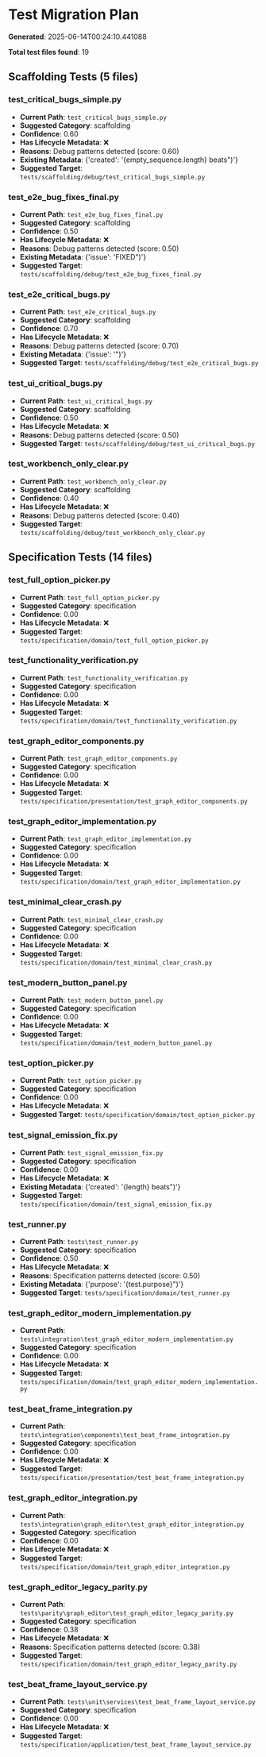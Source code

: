 # Test Migration Plan

**Generated**: 2025-06-14T00:24:10.441088

**Total test files found**: 19

## Scaffolding Tests (5 files)

### test_critical_bugs_simple.py

- **Current Path**: `test_critical_bugs_simple.py`
- **Suggested Category**: scaffolding
- **Confidence**: 0.60
- **Has Lifecycle Metadata**: ❌
- **Reasons**: Debug patterns detected (score: 0.60)
- **Existing Metadata**: {'created': '{empty_sequence.length} beats")'}
- **Suggested Target**: `tests/scaffolding/debug/test_critical_bugs_simple.py`

### test_e2e_bug_fixes_final.py

- **Current Path**: `test_e2e_bug_fixes_final.py`
- **Suggested Category**: scaffolding
- **Confidence**: 0.50
- **Has Lifecycle Metadata**: ❌
- **Reasons**: Debug patterns detected (score: 0.50)
- **Existing Metadata**: {'issue': 'FIXED")'}
- **Suggested Target**: `tests/scaffolding/debug/test_e2e_bug_fixes_final.py`

### test_e2e_critical_bugs.py

- **Current Path**: `test_e2e_critical_bugs.py`
- **Suggested Category**: scaffolding
- **Confidence**: 0.70
- **Has Lifecycle Metadata**: ❌
- **Reasons**: Debug patterns detected (score: 0.70)
- **Existing Metadata**: {'issue': '")'}
- **Suggested Target**: `tests/scaffolding/debug/test_e2e_critical_bugs.py`

### test_ui_critical_bugs.py

- **Current Path**: `test_ui_critical_bugs.py`
- **Suggested Category**: scaffolding
- **Confidence**: 0.50
- **Has Lifecycle Metadata**: ❌
- **Reasons**: Debug patterns detected (score: 0.50)
- **Suggested Target**: `tests/scaffolding/debug/test_ui_critical_bugs.py`

### test_workbench_only_clear.py

- **Current Path**: `test_workbench_only_clear.py`
- **Suggested Category**: scaffolding
- **Confidence**: 0.40
- **Has Lifecycle Metadata**: ❌
- **Reasons**: Debug patterns detected (score: 0.40)
- **Suggested Target**: `tests/scaffolding/debug/test_workbench_only_clear.py`

## Specification Tests (14 files)

### test_full_option_picker.py

- **Current Path**: `test_full_option_picker.py`
- **Suggested Category**: specification
- **Confidence**: 0.00
- **Has Lifecycle Metadata**: ❌
- **Suggested Target**: `tests/specification/domain/test_full_option_picker.py`

### test_functionality_verification.py

- **Current Path**: `test_functionality_verification.py`
- **Suggested Category**: specification
- **Confidence**: 0.00
- **Has Lifecycle Metadata**: ❌
- **Suggested Target**: `tests/specification/domain/test_functionality_verification.py`

### test_graph_editor_components.py

- **Current Path**: `test_graph_editor_components.py`
- **Suggested Category**: specification
- **Confidence**: 0.00
- **Has Lifecycle Metadata**: ❌
- **Suggested Target**: `tests/specification/presentation/test_graph_editor_components.py`

### test_graph_editor_implementation.py

- **Current Path**: `test_graph_editor_implementation.py`
- **Suggested Category**: specification
- **Confidence**: 0.00
- **Has Lifecycle Metadata**: ❌
- **Suggested Target**: `tests/specification/domain/test_graph_editor_implementation.py`

### test_minimal_clear_crash.py

- **Current Path**: `test_minimal_clear_crash.py`
- **Suggested Category**: specification
- **Confidence**: 0.00
- **Has Lifecycle Metadata**: ❌
- **Suggested Target**: `tests/specification/domain/test_minimal_clear_crash.py`

### test_modern_button_panel.py

- **Current Path**: `test_modern_button_panel.py`
- **Suggested Category**: specification
- **Confidence**: 0.00
- **Has Lifecycle Metadata**: ❌
- **Suggested Target**: `tests/specification/domain/test_modern_button_panel.py`

### test_option_picker.py

- **Current Path**: `test_option_picker.py`
- **Suggested Category**: specification
- **Confidence**: 0.00
- **Has Lifecycle Metadata**: ❌
- **Suggested Target**: `tests/specification/domain/test_option_picker.py`

### test_signal_emission_fix.py

- **Current Path**: `test_signal_emission_fix.py`
- **Suggested Category**: specification
- **Confidence**: 0.00
- **Has Lifecycle Metadata**: ❌
- **Existing Metadata**: {'created': '{length} beats")'}
- **Suggested Target**: `tests/specification/domain/test_signal_emission_fix.py`

### test_runner.py

- **Current Path**: `tests\test_runner.py`
- **Suggested Category**: specification
- **Confidence**: 0.50
- **Has Lifecycle Metadata**: ❌
- **Reasons**: Specification patterns detected (score: 0.50)
- **Existing Metadata**: {'purpose': '{test.purpose}")'}
- **Suggested Target**: `tests/specification/domain/test_runner.py`

### test_graph_editor_modern_implementation.py

- **Current Path**: `tests\integration\test_graph_editor_modern_implementation.py`
- **Suggested Category**: specification
- **Confidence**: 0.00
- **Has Lifecycle Metadata**: ❌
- **Suggested Target**: `tests/specification/domain/test_graph_editor_modern_implementation.py`

### test_beat_frame_integration.py

- **Current Path**: `tests\integration\components\test_beat_frame_integration.py`
- **Suggested Category**: specification
- **Confidence**: 0.00
- **Has Lifecycle Metadata**: ❌
- **Suggested Target**: `tests/specification/presentation/test_beat_frame_integration.py`

### test_graph_editor_integration.py

- **Current Path**: `tests\integration\graph_editor\test_graph_editor_integration.py`
- **Suggested Category**: specification
- **Confidence**: 0.00
- **Has Lifecycle Metadata**: ❌
- **Suggested Target**: `tests/specification/domain/test_graph_editor_integration.py`

### test_graph_editor_legacy_parity.py

- **Current Path**: `tests\parity\graph_editor\test_graph_editor_legacy_parity.py`
- **Suggested Category**: specification
- **Confidence**: 0.38
- **Has Lifecycle Metadata**: ❌
- **Reasons**: Specification patterns detected (score: 0.38)
- **Suggested Target**: `tests/specification/domain/test_graph_editor_legacy_parity.py`

### test_beat_frame_layout_service.py

- **Current Path**: `tests\unit\services\test_beat_frame_layout_service.py`
- **Suggested Category**: specification
- **Confidence**: 0.00
- **Has Lifecycle Metadata**: ❌
- **Suggested Target**: `tests/specification/application/test_beat_frame_layout_service.py`
